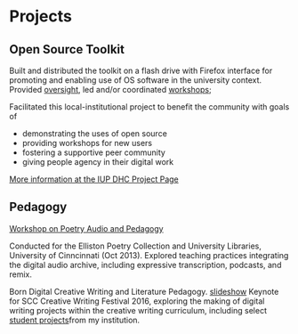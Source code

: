 Projects
============

Open Source Toolkit
-------------------------
Built and distributed the toolkit on a flash drive with Firefox interface for promoting and enabling use of OS software in the university context. Provided [oversight](http://iupdhc.org/toolkit/toolkit-slide-pres-intro_workshop-final.html#1), led and/or coordinated [workshops](); 

Facilitated this local-institutional project to benefit the community with goals of
- demonstrating the uses of open source
- providing workshops for new users
- fostering a supportive peer community
- giving people agency in their digital work

[More information at the IUP DHC Project Page](http://iupdhc.org/node/35)


Pedagogy
----------
[Workshop on Poetry Audio and Pedagogy](http://iupdhc.org/poetryaudio/)

Conducted for the Elliston Poetry Collection and University Libraries, University of Cinncinnati (Oct 2013). Explored teaching practices integrating the digital audio archive, including expressive transcription, podcasts, and remix. 

Born Digital Creative Writing and Literature Pedagogy. [slideshow](http://bit.ly/BornDigital2016)
Keynote for SCC Creative Writing Festival 2016, exploring the making of digital writing projects within the creative writing curriculum, including select [student projects](http://sherwoodweb.org/Born-Digital-Pres/StudentWork/ )from my institution.  


